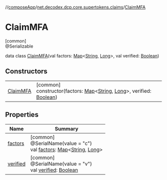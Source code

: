 //[composeApp](../../../index.md)/[net.decodex.dcp.core.supertokens.claims](../index.md)/[ClaimMFA](index.md)

# ClaimMFA

[common]\
@Serializable

data class [ClaimMFA](index.md)(val factors: [Map](https://kotlinlang.org/api/latest/jvm/stdlib/kotlin.collections/-map/index.html)&lt;[String](https://kotlinlang.org/api/latest/jvm/stdlib/kotlin/-string/index.html), [Long](https://kotlinlang.org/api/latest/jvm/stdlib/kotlin/-long/index.html)&gt;, val verified: [Boolean](https://kotlinlang.org/api/latest/jvm/stdlib/kotlin/-boolean/index.html))

## Constructors

| | |
|---|---|
| [ClaimMFA](-claim-m-f-a.md) | [common]<br>constructor(factors: [Map](https://kotlinlang.org/api/latest/jvm/stdlib/kotlin.collections/-map/index.html)&lt;[String](https://kotlinlang.org/api/latest/jvm/stdlib/kotlin/-string/index.html), [Long](https://kotlinlang.org/api/latest/jvm/stdlib/kotlin/-long/index.html)&gt;, verified: [Boolean](https://kotlinlang.org/api/latest/jvm/stdlib/kotlin/-boolean/index.html)) |

## Properties

| Name | Summary |
|---|---|
| [factors](factors.md) | [common]<br>@SerialName(value = &quot;c&quot;)<br>val [factors](factors.md): [Map](https://kotlinlang.org/api/latest/jvm/stdlib/kotlin.collections/-map/index.html)&lt;[String](https://kotlinlang.org/api/latest/jvm/stdlib/kotlin/-string/index.html), [Long](https://kotlinlang.org/api/latest/jvm/stdlib/kotlin/-long/index.html)&gt; |
| [verified](verified.md) | [common]<br>@SerialName(value = &quot;v&quot;)<br>val [verified](verified.md): [Boolean](https://kotlinlang.org/api/latest/jvm/stdlib/kotlin/-boolean/index.html) |
